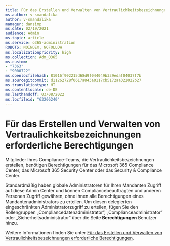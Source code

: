 ```yaml
---
title: Für das Erstellen und Verwalten von Vertraulichkeitsbezeichnungen erforderliche Berechtigungen
ms.author: v-smandalika
author: v-smandalika
manager: dansimp
ms.date: 02/19/2021
audience: Admin
ms.topic: article
ms.service: o365-administration
ROBOTS: NOINDEX, NOFOLLOW
ms.localizationpriority: high
ms.collection: Adm_O365
ms.custom:
- "7363"
- "9000722"
ms.openlocfilehash: 81016f902215d68d9f044049b339edaf04037f7b
ms.sourcegitcommit: d11262728f0617a843a0117cb5172aa322022b27
ms.translationtype: HT
ms.contentlocale: de-DE
ms.lasthandoff: 03/08/2022
ms.locfileid: "63206240"
---
```

# <a name="permissions-required-to-create-and-manage-sensitivity-labels"></a>Für das Erstellen und Verwalten von Vertraulichkeitsbezeichnungen erforderliche Berechtigungen

Mitglieder Ihres Compliance-Teams, die Vertraulichkeitsbezeichnungen erstellen, benötigen Berechtigungen für das Microsoft 365 Compliance Center, das Microsoft 365 Security Center oder das Security & Compliance Center.

Standardmäßig haben globale Administratoren für Ihren Mandanten Zugriff auf diese Admin Center und können Compliancebeauftragten und anderen Personen Zugriff gewähren, ohne ihnen alle Berechtigungen eines Mandantenadministrators zu erteilen. Um diesen delegierten eingeschränkten Administratorzugriff zu erteilen, fügen Sie den Rollengruppen „Compliancedatenadministrator“, „Complianceadministrator“ oder „Sicherheitsadministrator“ über die Seite **Berechtigungen** Benutzer hinzu.

Weitere Informationen finden Sie unter [Für das Erstellen und Verwalten von Vertraulichkeitsbezeichnungen erforderliche Berechtigungen](https://docs.microsoft.com/microsoft-365/compliance/get-started-with-sensitivity-labels).